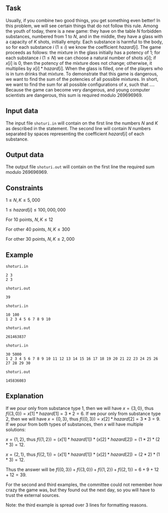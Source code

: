 ## Task

Usually, if you combine two good things, you get something even better! In this problem, we will see certain things that do not follow this rule. Among the youth of today, there is a new game: they have on the table $N$ forbidden substances, numbered from $1$ to $N$, and in the middle, they have a glass with a capacity of $K$ shots, initially empty. Each substance is harmful to the body, so for each substance $i$ $(1 \leq i)$ we know the coefficient $hazard[i]$. The game proceeds as follows: the mixture in the glass initially has a potency of $1$; for each substance $i$ $(1 \leq N)$ we can choose a natural number of shots $x[i]$; if $x[i]$ is $0$, then the potency of the mixture does not change; otherwise, it multiplies by $x[i] * hazard[i]$. When the glass is filled, one of the players who is in turn drinks that mixture. To demonstrate that this game is dangerous, we want to find the sum of the potencies of all possible mixtures. In short, we want to find the sum for all possible configurations of $x$, such that $\dots$. Because the game can become very dangerous, and young computer scientists are dangerous, this sum is required modulo $269696969$.

## Input data

The input file `shoturi.in` will contain on the first line the numbers $N$ and $K$ as described in the statement. The second line will contain $N$ numbers separated by spaces representing the coefficient $hazard[i]$ of each substance.

## Output data

The output file `shoturi.out` will contain on the first line the required sum modulo $269696969$.

## Constraints

$1 \leq N, K \leq 5,000$

$1 \leq hazard[i] \leq 100,000,000$

For $10$ points, $N, K \leq 12$

For other $40$ points, $N, K \leq 300$

For other $30$ points, $N, K \leq 2,000$

## Example

`shoturi.in`
```
2 3
2 3
```

`shoturi.out`
```
39
```

`shoturi.in`
```
10 100
1 2 3 4 5 6 7 8 9 10
```

`shoturi.out`
```
261463837
```

`shoturi.in`
```
30 5000
1 2 3 4 5 6 7 8 9 10 11 12 13 14 15 16 17 18 19 20 21 22 23 24 25 26 27 28 29 30
```

`shoturi.out`
```
145836083
```

## Explanation

If we pour only from substance type $1$, then we will have $x = \{3, 0\}$, thus $f(\{3, 0\}) = x[1] * hazard[1] = 3 * 2 = 6$. If we pour only from substance type $2$, then we will have $x = \{0, 3\}$, thus $f(\{0, 3\}) = x[2] * hazard[2] = 3 * 3 = 9$. If we pour from both types of substances, then $x$ will have multiple solutions:

$x = \{1, 2\}$, thus $f(\{1, 2\}) = (x[1] * hazard[1]) * (x[2] * hazard[2]) = (1 * 2) * (2 * 3) = 12$.

$x = \{2, 1\}$, thus $f(\{2, 1\}) = (x[1] * hazard[1]) * (x[2] * hazard[2]) = (2 * 2) * (1 * 3) = 12$.

Thus the answer will be $f(\{0, 3\}) + f(\{3, 0\}) + f(\{1, 2\}) + f(\{2, 1\}) = 6 + 9 + 12 + 12 = 39$.

For the second and third examples, the committee could not remember how crazy the game was, but they found out the next day, so you will have to trust the external sources.

Note: the third example is spread over $3$ lines for formatting reasons.